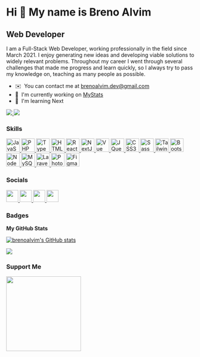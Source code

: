 Hi 👋 My name is Breno Alvim
============================

Web Developer
-------------

I am a Full-Stack Web Developer, working professionally in the field since March 2021. I enjoy generating new ideas and developing viable solutions to widely relevant problems. Throughout my career I went through several challenges that made me progress and learn quickly, so I always try to pass my knowledge on, teaching as many people as possible.

* ✉️  You can contact me at [brenoalvim.dev@gmail.com](mailto:brenoalvim.dev@gmail.com)
* 🚀  I'm currently working on [MyStats](http://brenoalvim.github.io/MyStats)
* 🧠  I'm learning Next

<a href="https://www.twitter.com/obrenoalvim" target="_blank" rel="noreferrer">
  <img src="https://img.shields.io/twitter/follow/obrenoalvim?logo=twitter&style=for-the-badge&color=3382ed&labelColor=1c1917"/>
</a>
<a href="https://www.github.com/brenoalvim" target="_blank" rel="noreferrer">
  <img src="https://img.shields.io/github/followers/brenoalvim?logo=github&style=for-the-badge&color=3382ed&labelColor=1c1917" />
</a>

### Skills

<p align="left">
<a target="_blank" rel="noreferrer" title="JavaScript" href="https://developer.mozilla.org/en-US/docs/Web/JavaScript" target="_blank" rel="noreferrer">
  <img src="https://raw.githubusercontent.com/danielcranney/readme-generator/main/public/icons/skills/javascript-colored.svg" width="36" height="36" alt="JavaScript"/>
</a>
<a target="_blank" rel="noreferrer" title="PHP" href="https://www.php.net/" target="_blank" rel="noreferrer">
  <img src="https://raw.githubusercontent.com/danielcranney/readme-generator/main/public/icons/skills/php-colored.svg" width="36" height="36" alt="PHP" />
  </a>
<a target="_blank" rel="noreferrer" title="TypeScript" href="https://www.typescriptlang.org/" target="_blank" rel="noreferrer">
  <img src="https://raw.githubusercontent.com/danielcranney/readme-generator/main/public/icons/skills/typescript-colored.svg" width="36" height="36" alt="TypeScript"/>
</a>
<a target="_blank" rel="noreferrer" title="HTML5" href="https://developer.mozilla.org/en-US/docs/Glossary/HTML5" target="_blank" rel="noreferrer">
  <img src="https://raw.githubusercontent.com/danielcranney/readme-generator/main/public/icons/skills/html5-colored.svg" width="36" height="36" alt="HTML5" />
</a>
<a target="_blank" rel="noreferrer" title="ReactJS" href="https://reactjs.org/" target="_blank" rel="noreferrer">
  <img src="https://raw.githubusercontent.com/danielcranney/readme-generator/main/public/icons/skills/react-colored.svg" width="36" height="36" alt="React" />
</a>
<a target="_blank" rel="noreferrer" title="NextJS" href="https://nextjs.org/docs" target="_blank" rel="noreferrer">
  <img src="https://raw.githubusercontent.com/danielcranney/readme-generator/main/public/icons/skills/nextjs-colored.svg" width="36" height="36" alt="NextJs" />
</a>
<a target="_blank" rel="noreferrer" title="VueJS" href="https://vuejs.org/" target="_blank" rel="noreferrer">
  <img src="https://raw.githubusercontent.com/danielcranney/readme-generator/main/public/icons/skills/vuejs-colored.svg" width="36" height="36" alt="Vue" />
</a>
<a target="_blank" rel="noreferrer" title="JQuery" href="https://jquery.com/" target="_blank" rel="noreferrer">
  <img src="https://raw.githubusercontent.com/danielcranney/readme-generator/main/public/icons/skills/jquery-colored.svg" width="36" height="36" alt="JQuery" />
  </a>
<a target="_blank" rel="noreferrer" title="CSS3" href="https://www.w3.org/TR/CSS/#css" target="_blank" rel="noreferrer">
  <img src="https://raw.githubusercontent.com/danielcranney/readme-generator/main/public/icons/skills/css3-colored.svg" width="36" height="36" alt="CSS3" />
  </a>
<a target="_blank" rel="noreferrer" title="Sass" href="https://sass-lang.com/" target="_blank" rel="noreferrer">
  <img src="https://raw.githubusercontent.com/danielcranney/readme-generator/main/public/icons/skills/sass-colored.svg" width="36" height="36" alt="Sass" />
  </a>
<a target="_blank" rel="noreferrer" title="Tailwindcss" href="https://tailwindcss.com/" target="_blank" rel="noreferrer">
  <img src="https://raw.githubusercontent.com/danielcranney/readme-generator/main/public/icons/skills/tailwindcss-colored.svg" width="36" height="36" alt="TailwindCSS"/>
  </a>
<a target="_blank" rel="noreferrer" title="BootStrap" href="https://getbootstrap.com/" target="_blank" rel="noreferrer">
  <img src="https://raw.githubusercontent.com/danielcranney/readme-generator/main/public/icons/skills/bootstrap-colored.svg" width="36" height="36" alt="Bootstrap" /></a>
<a target="_blank" rel="noreferrer" title=""NodeJS href="https://nodejs.org/en/" target="_blank" rel="noreferrer">
  <img src="https://raw.githubusercontent.com/danielcranney/readme-generator/main/public/icons/skills/nodejs-colored.svg" width="36" height="36" alt="NodeJS" />
  </a>
<a target="_blank" rel="noreferrer" title="MySQL" href="https://www.mysql.com/" target="_blank" rel="noreferrer">
  <img src="https://raw.githubusercontent.com/danielcranney/readme-generator/main/public/icons/skills/mysql-colored.svg" width="36" height="36" alt="MySQL" />
  </a>
<a target="_blank" rel="noreferrer" title="Laravel" href="https://laravel.com/" target="_blank" rel="noreferrer">
  <img src="https://raw.githubusercontent.com/danielcranney/readme-generator/main/public/icons/skills/laravel-colored.svg" width="36" height="36" alt="Laravel" />
  </a>
<a target="_blank" rel="noreferrer" title="Photoshop" href="https://www.adobe.com/uk/products/photoshop.html" target="_blank" rel="noreferrer">
  <img src="https://raw.githubusercontent.com/danielcranney/readme-generator/main/public/icons/skills/photoshop-colored.svg" width="36" height="36" alt="Photoshop" /></a>
<a target="_blank" rel="noreferrer" title="Figma" href="https://www.figma.com/" target="_blank" rel="noreferrer">
  <img src="https://raw.githubusercontent.com/danielcranney/readme-generator/main/public/icons/skills/figma-colored.svg" width="36" height="36" alt="Figma" />
  </a>
</p>


### Socials

<p align="left"> 
  <a href="https://www.github.com/brenoalvim" target="_blank" rel="noreferrer">
    <img src="https://raw.githubusercontent.com/danielcranney/readme-generator/main/public/icons/socials/github.svg" width="32" height="32" />
  </a> 
  <a href="https://www.linkedin.com/in/brenoalvim" target="_blank" rel="noreferrer">
    <img src="https://raw.githubusercontent.com/danielcranney/readme-generator/main/public/icons/socials/linkedin.svg" width="32" height="32" />
  </a> 
  <a href="https://www.tabnews.com.br/obrenoalvim" target="_blank" rel="noreferrer">
    <img src="https://raw.githubusercontent.com/danielcranney/readme-generator/main/public/icons/socials/rss.svg" width="32" height="32" />
  </a> 
  <a href="https://www.twitter.com/obrenoalvim" target="_blank" rel="noreferrer"><img src="https://raw.githubusercontent.com/danielcranney/readme-generator/main/public/icons/socials/twitter.svg" width="32" height="32" />
  </a>
</p>

### Badges

<b>My GitHub Stats</b>

<a href="http://www.github.com/brenoalvim"><img src="https://github-readme-stats.vercel.app/api?username=brenoalvim&show_icons=true&hide=&count_private=true&title_color=3382ed&text_color=ffffff&icon_color=3382ed&bg_color=1c1917&hide_border=true&show_icons=true" alt="brenoalvim's GitHub stats" /></a>

<a href="http://www.github.com/brenoalvim"><img src="https://github-readme-streak-stats.herokuapp.com/?user=brenoalvim&stroke=ffffff&background=1c1917&ring=3382ed&fire=3382ed&currStreakNum=ffffff&currStreakLabel=3382ed&sideNums=ffffff&sideLabels=ffffff&dates=ffffff&hide_border=true" /></a>

### Support Me

<a href="https://www.buymeacoffee.com/brenoalvim"><img src="https://cdn.buymeacoffee.com/buttons/v2/default-yellow.png" width="200" /></a>


<!--  ![Snake animation](https://github.com/brenoalvim/brenoalvim/blob/output/github-contribution-grid-snake.svg) -->
